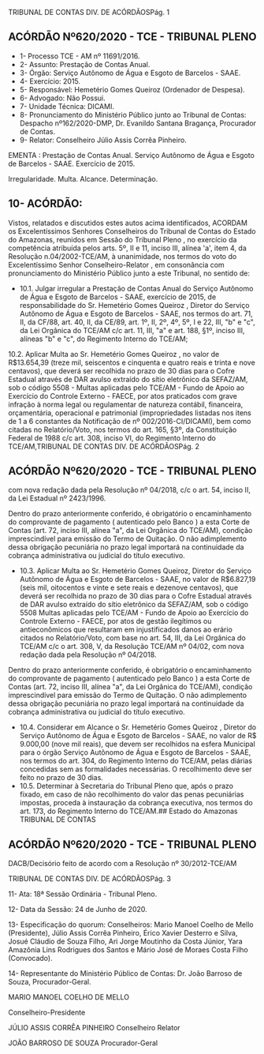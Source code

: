 TRIBUNAL DE CONTAS DIV. DE ACÓRDÃOSPág. 1

## ACÓRDÃO Nº620/2020 - TCE - TRIBUNAL PLENO

- 1- Processo TCE - AM nº 11691/2016.
- 2- Assunto: Prestação de Contas Anual.
- 3- Órgão: Serviço Autônomo de Água e Esgoto de Barcelos - SAAE.
- 4- Exercício: 2015.
- 5- Responsável: Hemetério Gomes Queiroz (Ordenador de Despesa).
- 6- Advogado: Não Possui.
- 7- Unidade Técnica: DICAMI.
- 8- Pronunciamento  do  Ministério  Público  junto  ao  Tribunal  de  Contas: Despacho nº162/2020-DMP, Dr. Evanildo Santana Bragança, Procurador de Contas.
- 9- Relator: Conselheiro Júlio Assis Corrêa Pinheiro.

EMENTA : Prestação de Contas Anual. Serviço Autônomo de Água e Esgoto de Barcelos - SAAE. Exercício de 2015.

Irregularidade. Multa. Alcance. Determinação.

## 10-  ACÓRDÃO:

Vistos, relatados e discutidos estes autos acima identificados, ACORDAM os Excelentíssimos Senhores Conselheiros do Tribunal de Contas do Estado do Amazonas, reunidos em Sessão do Tribunal Pleno , no exercício da competência atribuída pelos arts. 5º, II e 11, inciso III, alínea 'a', item 4, da Resolução n.04/2002-TCE/AM, à unanimidade, nos termos do voto do Excelentíssimo Senhor Conselheiro-Relator , em consonância com pronunciamento do Ministério Público junto a este Tribunal, no sentido de:

- 10.1. Julgar irregular a  Prestação de Contas Anual do Serviço Autônomo de Água e Esgoto de Barcelos - SAAE, exercício de 2015, de responsabilidade do Sr. Hemetério Gomes Queiroz , Diretor do Serviço Autônomo de Água e Esgoto de Barcelos - SAAE, nos termos do art. 71, II, da CF/88, art. 40, II, da CE/89, art. 1º, II, 2º, 4º, 5º, I e 22, III, "b" e "c", da Lei Orgânica do TCE/AM c/c art. 11, III, "a" e art. 188, §1º, inciso III, alíneas "b" e "c", do Regimento Interno do TCE/AM;

10.2. Aplicar Multa ao Sr. Hemetério Gomes Queiroz , no valor de R$13.654,39 (treze mil, seiscentos e cinquenta e quatro reais e trinta e nove centavos), que  deverá  ser  recolhida no  prazo  de  30  dias para  o  Cofre  Estadual através de DAR avulso extraído do sítio eletrônico da SEFAZ/AM, sob o código 5508 - Multas aplicadas pelo TCE/AM - Fundo de Apoio ao Exercício do Controle Externo - FAECE, por atos praticados com grave infração à norma legal ou regulamentar de natureza contábil, financeira, orçamentária, operacional e patrimonial (impropriedades listadas nos itens de 1 a 6 constantes da Notificação de nº 002/2016-CI/DICAMI), bem como citadas  no  Relatório/Voto,  nos  termos  do  art.  165,  §3º,  da  Constituição Federal de 1988 c/c art. 308, inciso VI, do Regimento Interno do TCE/AM,TRIBUNAL DE CONTAS DIV. DE ACÓRDÃOSPág. 2

## ACÓRDÃO Nº620/2020 - TCE - TRIBUNAL PLENO

com nova redação dada pela Resolução nº 04/2018, c/c o art. 54, inciso II, da Lei Estadual nº 2423/1996.

Dentro do prazo anteriormente conferido, é obrigatório o encaminhamento do comprovante de pagamento ( autenticado pelo Banco ) a esta Corte de Contas (art. 72, inciso III, alínea "a", da Lei Orgânica do TCE/AM), condição imprescindível para emissão do Termo de Quitação. O não adimplemento dessa obrigação pecuniária no prazo legal importará na continuidade da cobrança administrativa ou judicial do título executivo.

- 10.3. Aplicar  Multa ao Sr.  Hemetério  Gomes  Queiroz, Diretor  do  Serviço Autônomo de Água e Esgoto de Barcelos - SAAE, no valor de R$6.827,19 (seis mil, oitocentos e vinte e sete reais e dezenove centavos), que deverá ser recolhida no prazo de 30 dias para o Cofre Estadual através de DAR avulso  extraído  do  sítio  eletrônico  da  SEFAZ/AM,  sob  o  código  5508  Multas aplicadas pelo TCE/AM - Fundo de Apoio ao Exercício do Controle Externo  -  FAECE, por  atos  de  gestão  ilegítimos  ou  antieconômicos  que resultaram em injustificados danos ao erário citados no Relatório/Voto, com base  no  art.  54,  III,  da  Lei  Orgânica  do  TCE/AM  c/c  o  art.  308,  V,  da Resolução TCE/AM nº 04/02, com nova redação dada pela Resolução nº 04/2018.

Dentro do prazo anteriormente conferido, é obrigatório o encaminhamento do comprovante de pagamento ( autenticado pelo Banco ) a esta Corte de Contas (art. 72, inciso III, alínea "a", da Lei Orgânica do TCE/AM), condição imprescindível para emissão do Termo de Quitação. O não adimplemento dessa obrigação pecuniária no prazo legal importará na continuidade da cobrança administrativa ou judicial do título executivo.

- 10.4. Considerar  em  Alcance o Sr.  Hemetério  Gomes  Queiroz , Diretor  do Serviço Autônomo de Água e Esgoto de Barcelos - SAAE, no valor de R$ 9.000,00 (nove mil reais), que devem ser recolhidos na esfera Municipal para o órgão Serviço Autônomo de Água e Esgoto de Barcelos - SAAE, nos termos  do  art.  304,  do  Regimento  Interno  do  TCE/AM,  pelas  diárias concedidas  sem  as  formalidades  necessárias.  O  recolhimento  deve  ser feito no prazo de 30 dias.
- 10.5. Determinar à Secretaria do Tribunal Pleno que, após o prazo fixado, em caso  de  não  recolhimento  do  valor  das  penas  pecuniárias  impostas, proceda à instauração da cobrança executiva, nos termos do art. 173, do Regimento Interno do TCE/AM.## Estado do Amazonas TRIBUNAL DE CONTAS

## ACÓRDÃO Nº620/2020 - TCE - TRIBUNAL PLENO

DACB/Decisório feito de acordo com a Resolução nº 30/2012-TCE/AM

TRIBUNAL DE CONTAS DIV. DE ACÓRDÃOSPág. 3

11-  Ata: 18ª Sessão Ordinária - Tribunal Pleno.

12-  Data da Sessão: 24 de Junho de 2020.

13-  Especificação do quorum: Conselheiros: Mario Manoel Coelho de Mello (Presidente), Júlio Assis Corrêa Pinheiro, Érico Xavier Desterro e Silva, Josué Cláudio de Souza Filho, Ari Jorge Moutinho da Costa Júnior, Yara Amazônia Lins Rodrigues dos Santos e Mário José de Moraes Costa Filho (Convocado).

14-  Representante  do  Ministério  Público  de  Contas: Dr. João  Barroso  de  Souza, Procurador-Geral.

MARIO MANOEL COELHO DE MELLO

Conselheiro-Presidente

JÚLIO ASSIS CORRÊA PINHEIRO Conselheiro Relator

JOÃO BARROSO DE SOUZA Procurador-Geral